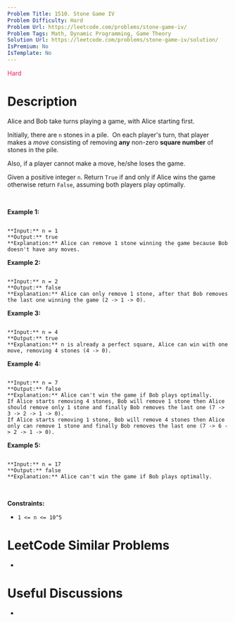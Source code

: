 ```yaml
---
Problem Title: 1510. Stone Game IV
Problem Difficulty: Hard
Problem Url: https://leetcode.com/problems/stone-game-iv/
Problem Tags: Math, Dynamic Programming, Game Theory
Solution Url: https://leetcode.com/problems/stone-game-iv/solution/
IsPremium: No
IsTemplate: No
---
```


<span style="color: rgb(233, 30, 99);">Hard</span>

# Description

Alice and Bob take turns playing a game, with Alice starting first.


Initially, there are `n` stones in a pile.  On each player's turn, that player makes a *move* consisting of removing **any** non-zero **square number** of stones in the pile.


Also, if a player cannot make a move, he/she loses the game.


Given a positive integer `n`. Return `True` if and only if Alice wins the game otherwise return `False`, assuming both players play optimally.


 


**Example 1:**



```

**Input:** n = 1
**Output:** true
**Explanation:** Alice can remove 1 stone winning the game because Bob doesn't have any moves.
```

**Example 2:**



```

**Input:** n = 2
**Output:** false
**Explanation:** Alice can only remove 1 stone, after that Bob removes the last one winning the game (2 -> 1 -> 0).
```

**Example 3:**



```

**Input:** n = 4
**Output:** true
**Explanation:** n is already a perfect square, Alice can win with one move, removing 4 stones (4 -> 0).

```

**Example 4:**



```

**Input:** n = 7
**Output:** false
**Explanation:** Alice can't win the game if Bob plays optimally.
If Alice starts removing 4 stones, Bob will remove 1 stone then Alice should remove only 1 stone and finally Bob removes the last one (7 -> 3 -> 2 -> 1 -> 0). 
If Alice starts removing 1 stone, Bob will remove 4 stones then Alice only can remove 1 stone and finally Bob removes the last one (7 -> 6 -> 2 -> 1 -> 0).
```

**Example 5:**



```

**Input:** n = 17
**Output:** false
**Explanation:** Alice can't win the game if Bob plays optimally.

```

 


**Constraints:**


* `1 <= n <= 10^5`




# LeetCode Similar Problems

- []()

# Useful Discussions

- []()

